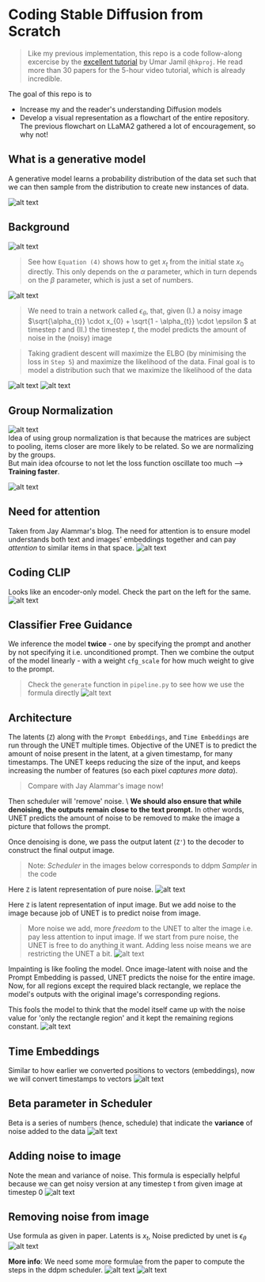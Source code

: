 # Coding Stable Diffusion from Scratch

> Like my previous implementation, this repo is a code follow-along excercise by the [excellent tutorial](https://www.youtube.com/watch?v=ZBKpAp_6TGI) by Umar Jamil `@hkproj`. He read more than 30 papers for the 5-hour video tutorial, which is already incredible. 

The goal of this repo is to 
- Increase my and the reader's understanding Diffusion models 
- Develop a visual representation as a flowchart of the entire repository. The previous flowchart on LLaMA2 gathered a lot of encouragement, so why not!


## What is a generative model
A generative model learns a probability distribution of the data set such that we can then sample from the distribution to create new instances of data.

![alt text](readme-images/data-distribution.png)


## Background
![alt text](readme-images/background.png)
> See how `Equation (4)` shows how to get $x_{t}$ from the initial state $x_{0}$ directly. This only depends on the $\alpha$ parameter, which in turn depends on the $\beta$ parameter, which is just a set of numbers.

![alt text](readme-images/training-sampling.png)
> We need to train a network called $\epsilon_{\theta}$, that, given (I.) a noisy image $\sqrt{\alpha_{t}} \cdot x_{0} + \sqrt{1 - \alpha_{t}} \cdot \epsilon $ at timestep $t$ and (II.) the timestep $t$, the model predicts the amount of noise in the (noisy) image

> Taking gradient descent will maximize the ELBO (by minimising the loss in `Step 5`) and maximize the likelihood of the data. Final goal is to model a distribution such that we maximize the likelihood of the data 


![alt text](readme-images/overview.png)
![alt text](readme-images/classifier-guidance.png)


## Group Normalization
![alt text](readme-images/layer-norm.png) \
Idea of using group normalization is that because the matrices are subject to pooling, items closer are more likely to be related. So we are normalizing by the groups. <br>
But main idea ofcourse to not let the loss function oscillate too much --> **Training faster**. 

![alt text](readme-images/group-norm.png)


## Need for attention 
Taken from Jay Alammar's blog. The need for attention is to ensure model understands both text and images' embeddings together and can pay *attention* to similar items in that space.
![alt text](readme-images/jalammar-attention.jpeg)


## Coding CLIP
Looks like an encoder-only model. Check the part on the left for the same. 
![alt text](readme-images/clip-encoder.png)


## Classifier Free Guidance
We inference the model **twice** - one by specifying the prompt and another by not specifying it i.e. unconditioned prompt. Then we combine the output of the model linearly - with a weight `cfg_scale` for how much weight to give to the prompt. 
> Check the `generate` function in `pipeline.py` to see how we use the formula directly
![alt text](readme-images/classifier-free-guidance.png)

## Architecture
The latents (`Z`) along with the `Prompt Embeddings`, and `Time Embeddings` are run through the UNET multiple times. Objective of the UNET is to predict the amount of noise present in the latent, at a given timestamp, for many timestamps. The UNET keeps reducing the size of the input, and keeps increasing the number of features (so each pixel *captures more data*).
> Compare with Jay Alammar's image now!

Then scheduler will 'remove' noise. \ 
**We should also ensure that while denoising, the outputs remain close to the text prompt.**
In other words, UNET predicts the amount of noise to be removed to make the image a picture that follows the prompt.

Once denoising is done, we pass the output latent (`Z'`) to the decoder to construct the final output image. 

> Note: *Scheduler* in the images below corresponds to ddpm *Sampler* in the code

Here `Z` is latent representation of pure noise.
![alt text](readme-images/arch-text-to-img.png)

Here `Z` is latent representation of input image. But we add noise to the image because job of UNET is to predict noise from image. 

> More noise we add, more *freedom* to the UNET to alter the image i.e. pay less attention to input image. If we start from pure noise, the UNET is free to do anything it want. Adding less noise means we are restricting the UNET a bit. 
![alt text](readme-images/arch-img-to-img.png)


Impainting is like fooling the model. Once image-latent with noise and the Prompt Embedding is passed, UNET predicts the noise for the entire image. Now, for all regions except the required black rectangle, we replace the model's outputs with the original image's corresponding regions. 

This fools the model to think that the model itself came up with the noise value for 'only the rectangle region' and it kept the remaining regions constant. 
![alt text](readme-images/arch-img-to-img-impainting.png)

## Time Embeddings
Similar to how earlier we converted positions to vectors (embeddings), now we will convert timestamps to vectors
![alt text](readme-images/time_embedding.png)


## Beta parameter in Scheduler
Beta is a series of numbers (hence, schedule) that indicate the **variance** of noise added to the data
![alt text](readme-images/beta-parameter.png)


## Adding noise to image
Note the mean and variance of noise. This formula is especially helpful because we can get noisy version at any timestep t from  given image at timestep 0
![alt text](readme-images/sample-noise.png)


## Removing noise from image
Use formula as given in paper. 
Latents is $x_{t}$, Noise predicted by unet is $\epsilon_{\theta}$
![alt text](readme-images/de-noise.png)

**More info**: We need some more formulae from the paper to compute the steps in the ddpm scheduler. 
![alt text](readme-images/de-noise-2.png)
![alt text](readme-images/de-noise-3.png)

